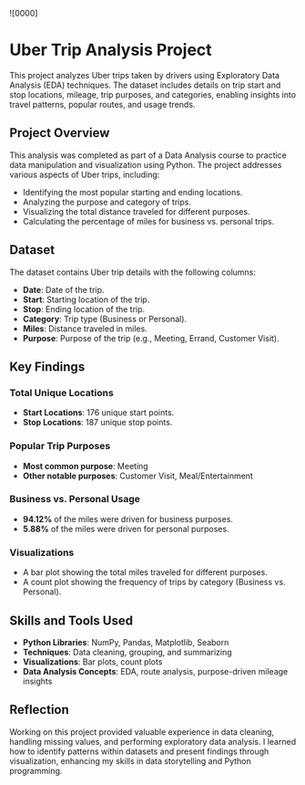 ![0000]

# Uber Trip Analysis Project

This project analyzes Uber trips taken by drivers using Exploratory Data Analysis (EDA) techniques. The dataset includes details on trip start and stop locations, mileage, trip purposes, and categories, enabling insights into travel patterns, popular routes, and usage trends.

## Project Overview
This analysis was completed as part of a Data Analysis course to practice data manipulation and visualization using Python. The project addresses various aspects of Uber trips, including:

- Identifying the most popular starting and ending locations.
- Analyzing the purpose and category of trips.
- Visualizing the total distance traveled for different purposes.
- Calculating the percentage of miles for business vs. personal trips.

## Dataset
The dataset contains Uber trip details with the following columns:

- **Date**: Date of the trip.
- **Start**: Starting location of the trip.
- **Stop**: Ending location of the trip.
- **Category**: Trip type (Business or Personal).
- **Miles**: Distance traveled in miles.
- **Purpose**: Purpose of the trip (e.g., Meeting, Errand, Customer Visit).

## Key Findings

### Total Unique Locations
- **Start Locations**: 176 unique start points.
- **Stop Locations**: 187 unique stop points.

### Popular Trip Purposes
- **Most common purpose**: Meeting
- **Other notable purposes**: Customer Visit, Meal/Entertainment

### Business vs. Personal Usage
- **94.12%** of the miles were driven for business purposes.
- **5.88%** of the miles were driven for personal purposes.

### Visualizations
- A bar plot showing the total miles traveled for different purposes.
- A count plot showing the frequency of trips by category (Business vs. Personal).

## Skills and Tools Used
- **Python Libraries**: NumPy, Pandas, Matplotlib, Seaborn
- **Techniques**: Data cleaning, grouping, and summarizing
- **Visualizations**: Bar plots, count plots
- **Data Analysis Concepts**: EDA, route analysis, purpose-driven mileage insights

## Reflection
Working on this project provided valuable experience in data cleaning, handling missing values, and performing exploratory data analysis. I learned how to identify patterns within datasets and present findings through visualization, enhancing my skills in data storytelling and Python programming.

